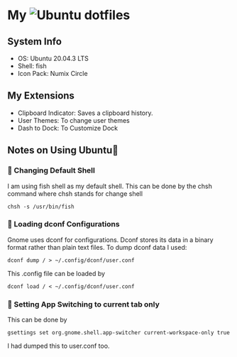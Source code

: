 # My ![Ubuntu](https://img.shields.io/badge/Ubuntu-E95420?style=for-the-badge&logo=ubuntu&logoColor=white) dotfiles

## System Info
- OS: Ubuntu 20.04.3 LTS
- Shell: fish 
- Icon Pack: Numix Circle

## My Extensions
- Clipboard Indicator: Saves a clipboard history.
- User Themes: To change user themes
- Dash to Dock: To Customize Dock

## Notes on Using Ubuntu📓

### 🔷 Changing Default Shell
I am using fish shell as my default shell. This can be done by the chsh command where chsh stands for change shell

`chsh -s /usr/bin/fish`

### 🔷 Loading dconf Configurations
Gnome uses dconf for configurations. Dconf stores its data in a binary format rather than plain text files.
To dump dconf data I used:

`dconf dump / > ~/.config/dconf/user.conf`

This .config file can be loaded by

`dconf load / < ~/.config/dconf/user.conf`

### 🔷 Setting App Switching to current tab only
This can be done by

`gsettings set org.gnome.shell.app-switcher current-workspace-only true`

I had dumped this to user.conf too.
